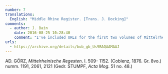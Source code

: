 ```yaml
---
number: 7
translations:
  English: "Middle Rhine Register. [Trans. J. Docking]"
comments:
  - author: J. Bain
    date: 2016-08-25 10:28:40
    comment: "I've included URLs for the first two volumes of Mittelrheinische Regesten."
urls:
  - https://archive.org/details/bub_gb_Us9BAQAAMAAJ
---
```


AD. GÖRZ, <em>Mittelrheinische Regesten</em>. I. 509- 1152. (Coblenz, 1876. Gr. 8vo.) numm. 1191, 2061, 2121 (Gedr. STUMPF, <em>Acta Mog</em>. 51 no. 48.)
